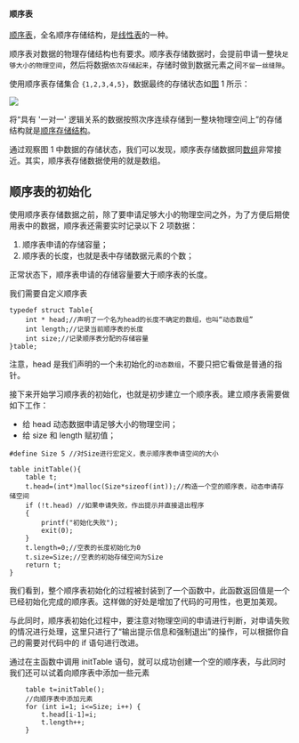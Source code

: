 #### 顺序表



[顺序表]()，全名顺序存储结构，是[线性表](http://data.biancheng.net/view/157.html)的一种。



顺序表对数据的物理存储结构也有要求。顺序表存储数据时，会提前申请一整块`足够大小的物理空间`，然后将数据`依次存储起来`，存储时做到数据元素之间`不留一丝缝隙`。



使用顺序表存储集合 `{1,2,3,4,5}`，数据最终的存储状态如[图](http://data.biancheng.net/view/200.html) 1 所示：

![](http://data.biancheng.net/uploads/allimg/181121/2-1Q121202555F0.gif)



将“具有 '一对一' 逻辑关系的数据按照次序连续存储到一整块物理空间上”的存储结构就是[顺序存储结构]()。



通过观察图 1 中数据的存储状态，我们可以发现，顺序表存储数据同[数组](http://data.biancheng.net/view/181.html)非常接近。其实，顺序表存储数据使用的就是数组。



## 顺序表的初始化

使用顺序表存储数据之前，除了要申请足够大小的物理空间之外，为了方便后期使用表中的数据，顺序表还需要实时记录以下 2 项数据：

1. 顺序表申请的存储容量；
2. 顺序表的长度，也就是表中存储数据元素的个数；

正常状态下，顺序表申请的存储容量要大于顺序表的长度。



我们需要自定义顺序表



```
typedef struct Table{
    int * head;//声明了一个名为head的长度不确定的数组，也叫“动态数组”
    int length;//记录当前顺序表的长度
    int size;//记录顺序表分配的存储容量
}table;
```

注意，head 是我们声明的一个未初始化的`动态数组`，不要只把它看做是普通的指针。



接下来开始学习顺序表的初始化，也就是初步建立一个顺序表。建立顺序表需要做如下工作：

- 给 head 动态数据申请足够大小的物理空间；
- 给 size 和 length 赋初值；

```
#define Size 5 //对Size进行宏定义，表示顺序表申请空间的大小

table initTable(){
    table t;
    t.head=(int*)malloc(Size*sizeof(int));//构造一个空的顺序表，动态申请存储空间
    if (!t.head) //如果申请失败，作出提示并直接退出程序
    {
        printf("初始化失败");
        exit(0);
    }
    t.length=0;//空表的长度初始化为0
    t.size=Size;//空表的初始存储空间为Size
    return t;
}
```

我们看到，整个顺序表初始化的过程被封装到了一个函数中，此函数返回值是一个已经初始化完成的顺序表。这样做的好处是增加了代码的可用性，也更加美观。

与此同时，顺序表初始化过程中，要注意对物理空间的申请进行判断，对申请失败的情况进行处理，这里只进行了“输出提示信息和强制退出”的操作，可以根据你自己的需要对代码中的 if 语句进行改进。



通过在主函数中调用 initTable 语句，就可以成功创建一个空的顺序表，与此同时我们还可以试着向顺序表中添加一些元素

```
    table t=initTable();
    //向顺序表中添加元素
    for (int i=1; i<=Size; i++) {
        t.head[i-1]=i;
        t.length++;
    }
```




